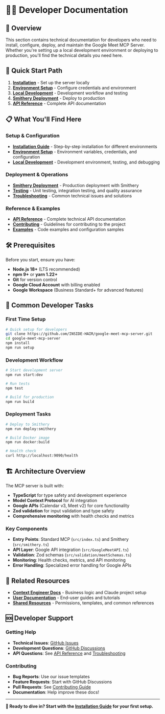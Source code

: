 # 👨‍💻 Developer Documentation

## 🎯 Overview

This section contains technical documentation for developers who need to install, configure, deploy, and maintain the Google Meet MCP Server. Whether you're setting up a local development environment or deploying to production, you'll find the technical details you need here.

## 🚀 Quick Start Path

1. **[Installation](./installation.md)** - Set up the server locally
2. **[Environment Setup](./environment-setup.md)** - Configure credentials and environment
3. **[Local Development](./local-development.md)** - Development workflow and testing
4. **[Smithery Deployment](./smithery-deployment.md)** - Deploy to production
5. **[API Reference](./api-reference.md)** - Complete API documentation

## 📋 What You'll Find Here

### **Setup & Configuration**
- **[Installation Guide](./installation.md)** - Step-by-step installation for different environments
- **[Environment Setup](./environment-setup.md)** - Environment variables, credentials, and configuration
- **[Local Development](./local-development.md)** - Development environment, testing, and debugging

### **Deployment & Operations**
- **[Smithery Deployment](./smithery-deployment.md)** - Production deployment with Smithery
- **[Testing](./testing.md)** - Unit testing, integration testing, and quality assurance
- **[Troubleshooting](./troubleshooting.md)** - Common technical issues and solutions

### **Reference & Examples**
- **[API Reference](./api-reference.md)** - Complete technical API documentation
- **[Contributing](./contributing.md)** - Guidelines for contributing to the project
- **[Examples](./examples/)** - Code examples and configuration samples

## 🛠️ Prerequisites

Before you start, ensure you have:

- **Node.js 18+** (LTS recommended)
- **npm 9+** or **yarn 1.22+**
- **Git** for version control
- **Google Cloud Account** with billing enabled
- **Google Workspace** (Business Standard+ for advanced features)

## 🎯 Common Developer Tasks

### **First Time Setup**
```bash
# Quick setup for developers
git clone https://github.com/INSIDE-HAIR/google-meet-mcp-server.git
cd google-meet-mcp-server
npm install
npm run setup
```

### **Development Workflow**
```bash
# Start development server
npm run start:dev

# Run tests
npm test

# Build for production
npm run build
```

### **Deployment Tasks**
```bash
# Deploy to Smithery
npm run deploy:smithery

# Build Docker image
npm run docker:build

# Health check
curl http://localhost:9090/health
```

## 🏗️ Architecture Overview

The MCP server is built with:

- **TypeScript** for type safety and development experience
- **Model Context Protocol** for AI integration
- **Google APIs** (Calendar v3, Meet v2) for core functionality
- **Zod validation** for input validation and type safety
- **Comprehensive monitoring** with health checks and metrics

### **Key Components**
- **Entry Points**: Standard MCP (`src/index.ts`) and Smithery (`src/smithery.ts`)
- **API Layer**: Google API integration (`src/GoogleMeetAPI.ts`)
- **Validation**: Zod schemas (`src/validation/meetSchemas.ts`)
- **Monitoring**: Health checks, metrics, and API monitoring
- **Error Handling**: Specialized error handling for Google APIs

## 🔗 Related Resources

- **[Context Engineer Docs](../context-engineer/)** - Business logic and Claude project setup
- **[User Documentation](../user/)** - End-user guides and tutorials
- **[Shared Resources](../shared/)** - Permissions, templates, and common references

## 🆘 Developer Support

### **Getting Help**
- **Technical Issues**: [GitHub Issues](https://github.com/INSIDE-HAIR/google-meet-mcp-server/issues)
- **Development Questions**: [GitHub Discussions](https://github.com/INSIDE-HAIR/google-meet-mcp-server/discussions)
- **API Questions**: See [API Reference](./api-reference.md) and [Troubleshooting](./troubleshooting.md)

### **Contributing**
- **Bug Reports**: Use our issue templates
- **Feature Requests**: Start with GitHub Discussions
- **Pull Requests**: See [Contributing Guide](./contributing.md)
- **Documentation**: Help improve these docs!

---

**🎯 Ready to dive in? Start with the [Installation Guide](./installation.md) for your first setup.**
